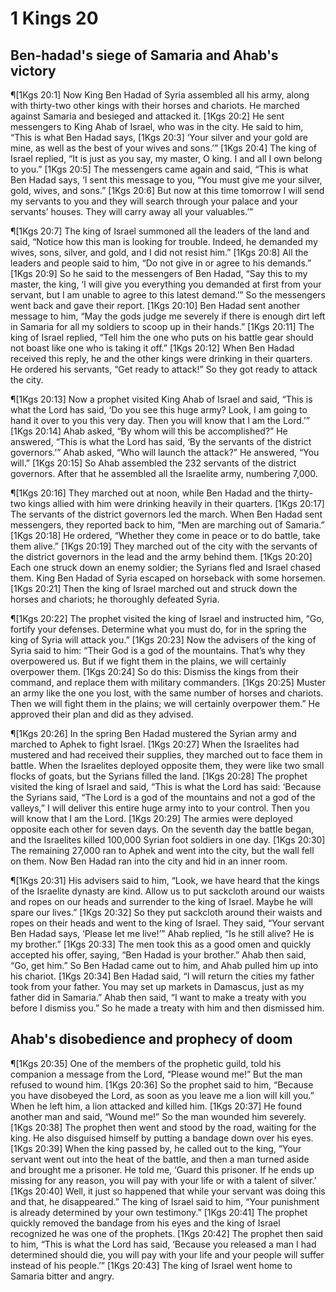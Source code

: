 # 1 Kings 20

## Ben-hadad's siege of Samaria and Ahab's victory
¶[1Kgs 20:1] Now King Ben Hadad of Syria assembled all his army, along with thirty-two other kings with their horses and chariots. He marched against Samaria and besieged and attacked it.
[1Kgs 20:2] He sent messengers to King Ahab of Israel, who was in the city. He said to him, “This is what Ben Hadad says,
[1Kgs 20:3] ‘Your silver and your gold are mine, as well as the best of your wives and sons.’”
[1Kgs 20:4] The king of Israel replied, “It is just as you say, my master, O king. I and all I own belong to you.”
[1Kgs 20:5] The messengers came again and said, “This is what Ben Hadad says, ‘I sent this message to you, “You must give me your silver, gold, wives, and sons.”
[1Kgs 20:6] But now at this time tomorrow I will send my servants to you and they will search through your palace and your servants’ houses. They will carry away all your valuables.’”

¶[1Kgs 20:7] The king of Israel summoned all the leaders of the land and said, “Notice how this man is looking for trouble. Indeed, he demanded my wives, sons, silver, and gold, and I did not resist him.”
[1Kgs 20:8] All the leaders and people said to him, “Do not give in or agree to his demands.”
[1Kgs 20:9] So he said to the messengers of Ben Hadad, “Say this to my master, the king, ‘I will give you everything you demanded at first from your servant, but I am unable to agree to this latest demand.’” So the messengers went back and gave their report.
[1Kgs 20:10] Ben Hadad sent another message to him, “May the gods judge me severely if there is enough dirt left in Samaria for all my soldiers to scoop up in their hands.”
[1Kgs 20:11] The king of Israel replied, “Tell him the one who puts on his battle gear should not boast like one who is taking it off.”
[1Kgs 20:12] When Ben Hadad received this reply, he and the other kings were drinking in their quarters. He ordered his servants, “Get ready to attack!” So they got ready to attack the city.

¶[1Kgs 20:13] Now a prophet visited King Ahab of Israel and said, “This is what the Lord has said, ‘Do you see this huge army? Look, I am going to hand it over to you this very day. Then you will know that I am the Lord.’”
[1Kgs 20:14] Ahab asked, “By whom will this be accomplished?” He answered, “This is what the Lord has said, ‘By the servants of the district governors.’” Ahab asked, “Who will launch the attack?” He answered, “You will.”
[1Kgs 20:15] So Ahab assembled the 232 servants of the district governors. After that he assembled all the Israelite army, numbering 7,000.

¶[1Kgs 20:16] They marched out at noon, while Ben Hadad and the thirty-two kings allied with him were drinking heavily in their quarters.
[1Kgs 20:17] The servants of the district governors led the march. When Ben Hadad sent messengers, they reported back to him, “Men are marching out of Samaria.”
[1Kgs 20:18] He ordered, “Whether they come in peace or to do battle, take them alive.”
[1Kgs 20:19] They marched out of the city with the servants of the district governors in the lead and the army behind them.
[1Kgs 20:20] Each one struck down an enemy soldier; the Syrians fled and Israel chased them. King Ben Hadad of Syria escaped on horseback with some horsemen.
[1Kgs 20:21] Then the king of Israel marched out and struck down the horses and chariots; he thoroughly defeated Syria.

¶[1Kgs 20:22] The prophet visited the king of Israel and instructed him, “Go, fortify your defenses. Determine what you must do, for in the spring the king of Syria will attack you.”
[1Kgs 20:23] Now the advisers of the king of Syria said to him: “Their God is a god of the mountains. That’s why they overpowered us. But if we fight them in the plains, we will certainly overpower them.
[1Kgs 20:24] So do this: Dismiss the kings from their command, and replace them with military commanders.
[1Kgs 20:25] Muster an army like the one you lost, with the same number of horses and chariots. Then we will fight them in the plains; we will certainly overpower them.” He approved their plan and did as they advised.

¶[1Kgs 20:26] In the spring Ben Hadad mustered the Syrian army and marched to Aphek to fight Israel.
[1Kgs 20:27] When the Israelites had mustered and had received their supplies, they marched out to face them in battle. When the Israelites deployed opposite them, they were like two small flocks of goats, but the Syrians filled the land.
[1Kgs 20:28] The prophet visited the king of Israel and said, “This is what the Lord has said: ‘Because the Syrians said, “The Lord is a god of the mountains and not a god of the valleys,” I will deliver this entire huge army into to your control. Then you will know that I am the Lord.
[1Kgs 20:29] The armies were deployed opposite each other for seven days. On the seventh day the battle began, and the Israelites killed 100,000 Syrian foot soldiers in one day.
[1Kgs 20:30] The remaining 27,000 ran to Aphek and went into the city, but the wall fell on them. Now Ben Hadad ran into the city and hid in an inner room.

¶[1Kgs 20:31] His advisers said to him, “Look, we have heard that the kings of the Israelite dynasty are kind. Allow us to put sackcloth around our waists and ropes on our heads and surrender to the king of Israel. Maybe he will spare our lives.”
[1Kgs 20:32] So they put sackcloth around their waists and ropes on their heads and went to the king of Israel. They said, “Your servant Ben Hadad says, ‘Please let me live!’” Ahab replied, “Is he still alive? He is my brother.”
[1Kgs 20:33] The men took this as a good omen and quickly accepted his offer, saying, “Ben Hadad is your brother.” Ahab then said, “Go, get him.” So Ben Hadad came out to him, and Ahab pulled him up into his chariot.
[1Kgs 20:34] Ben Hadad said, “I will return the cities my father took from your father. You may set up markets in Damascus, just as my father did in Samaria.” Ahab then said, “I want to make a treaty with you before I dismiss you.” So he made a treaty with him and then dismissed him.

## Ahab's disobedience and prophecy of doom
¶[1Kgs 20:35] One of the members of the prophetic guild, told his companion a message from the Lord, “Please wound me!” But the man refused to wound him.
[1Kgs 20:36] So the prophet said to him, “Because you have disobeyed the Lord, as soon as you leave me a lion will kill you.” When he left him, a lion attacked and killed him.
[1Kgs 20:37] He found another man and said, “Wound me!” So the man wounded him severely.
[1Kgs 20:38] The prophet then went and stood by the road, waiting for the king. He also disguised himself by putting a bandage down over his eyes.
[1Kgs 20:39] When the king passed by, he called out to the king, “Your servant went out into the heat of the battle, and then a man turned aside and brought me a prisoner. He told me, ‘Guard this prisoner. If he ends up missing for any reason, you will pay with your life or with a talent of silver.’
[1Kgs 20:40] Well, it just so happened that while your servant was doing this and that, he disappeared.” The king of Israel said to him, “Your punishment is already determined by your own testimony.”
[1Kgs 20:41] The prophet quickly removed the bandage from his eyes and the king of Israel recognized he was one of the prophets.
[1Kgs 20:42] The prophet then said to him, “This is what the Lord has said, ‘Because you released a man I had determined should die, you will pay with your life and your people will suffer instead of his people.’”
[1Kgs 20:43] The king of Israel went home to Samaria bitter and angry.
